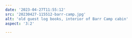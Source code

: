 ```yaml
---
date: '2023-04-27T11:55:12'
src: '20230427-115512-barr-camp.jpg'
alt: 'old guest log books, interior of Barr Camp cabin'
aspect: '3:2'

---
```

